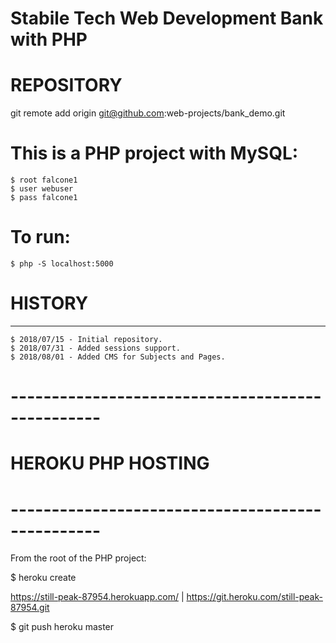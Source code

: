 Stabile Tech Web Development Bank with PHP
================================================================================

# REPOSITORY
git remote add origin git@github.com:web-projects/bank_demo.git

# This is a PHP project with MySQL:

    $ root falcone1
    $ user webuser
    $ pass falcone1

# To run:

    $ php -S localhost:5000

# HISTORY
-----------------

    $ 2018/07/15 - Initial repository.
    $ 2018/07/31 - Added sessions support.
    $ 2018/08/01 - Added CMS for Subjects and Pages.


# -------------------------------------------------
# HEROKU PHP HOSTING
# -------------------------------------------------

  From the root of the PHP project:

  $ heroku create

  https://still-peak-87954.herokuapp.com/ | https://git.heroku.com/still-peak-87954.git

  $ git push heroku master
  

